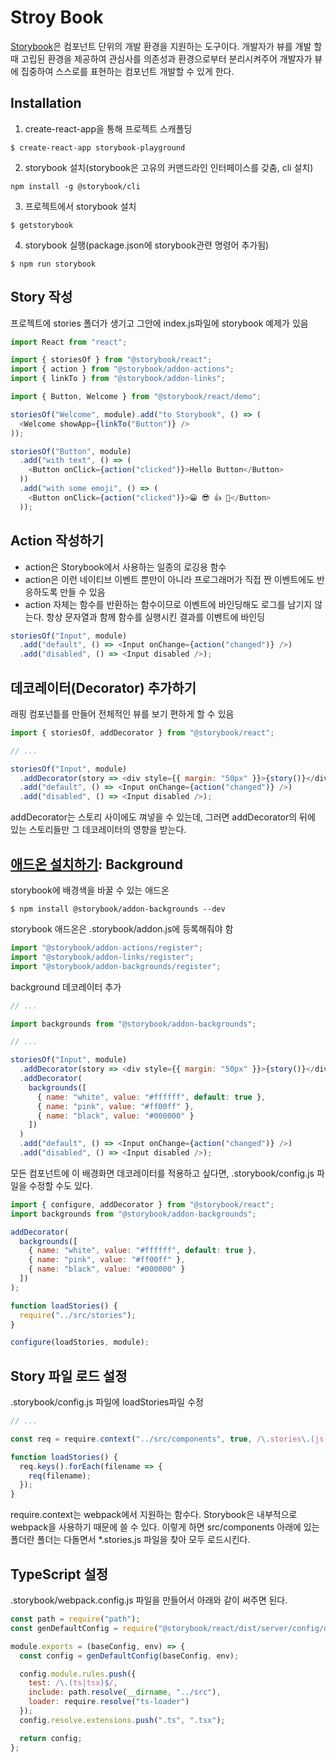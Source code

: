 # Stroy Book

[Storybook](https://storybook.js.org/)은 컴포넌트 단위의 개발 환경을 지원하는 도구이다.
개발자가 뷰를 개발 할 때 고립된 환경을 제공하여 관심사를 의존성과 환경으로부터 분리시켜주어 개발자가 뷰에 집중하여 스스로를 표현하는 컴포넌트 개발할 수 있게 한다.

## Installation

1. create-react-app을 통해 프로젝트 스캐폴딩

```console
$ create-react-app storybook-playground
```

2. storybook 설치(storybook은 고유의 커맨드라인 인터페이스를 갖춤, cli 설치)

```console
npm install -g @storybook/cli
```

3. 프로젝트에서 storybook 설치

```console
$ getstorybook
```

4. storybook 실행(package.json에 storybook관련 명령어 추가됨)

```console
$ npm run storybook
```

## Story 작성

프로젝트에 stories 폴더가 생기고 그안에 index.js파일에 storybook 예제가 있음

```javascript
import React from "react";

import { storiesOf } from "@storybook/react";
import { action } from "@storybook/addon-actions";
import { linkTo } from "@storybook/addon-links";

import { Button, Welcome } from "@storybook/react/demo";

storiesOf("Welcome", module).add("to Storybook", () => (
  <Welcome showApp={linkTo("Button")} />
));

storiesOf("Button", module)
  .add("with text", () => (
    <Button onClick={action("clicked")}>Hello Button</Button>
  ))
  .add("with some emoji", () => (
    <Button onClick={action("clicked")}>😀 😎 👍 💯</Button>
  ));
```

## Action 작성하기

- action은 Storybook에서 사용하는 일종의 로깅용 함수
- action은 이런 네이티브 이벤트 뿐만이 아니라 프로그래머가 직접 짠 이벤트에도 반응하도록 만들 수 있음
- action 자체는 함수를 반환하는 함수이므로 이벤트에 바인딩해도 로그를 남기지 않는다. 항상 문자열과 함께 함수를 실행시킨 결과를 이벤트에 바인딩

```javascript
storiesOf("Input", module)
  .add("default", () => <Input onChange={action("changed")} />)
  .add("disabled", () => <Input disabled />);
```

## 데코레이터(Decorator) 추가하기

래핑 컴포넌틑를 만들어 전체적인 뷰를 보기 편하게 할 수 있음

```javascript
import { storiesOf, addDecorator } from "@storybook/react";

// ...

storiesOf("Input", module)
  .addDecorator(story => <div style={{ margin: "50px" }}>{story()}</div>)
  .add("default", () => <Input onChange={action("changed")} />)
  .add("disabled", () => <Input disabled />);
```

addDecorator는 스토리 사이에도 껴넣을 수 있는데, 그러면 addDecorator의 뒤에 있는 스토리들만 그 데코레이터의 영향을 받는다.

## [애드온 설치하기](https://storybook.js.org/docs/addons/addon-gallery/): Background

storybook에 배경색을 바꿀 수 있는 애드온

```console
$ npm install @storybook/addon-backgrounds --dev
```

storybook 애드온은 .storybook/addon.js에 등록해줘야 함

```javascript
import "@storybook/addon-actions/register";
import "@storybook/addon-links/register";
import "@storybook/addon-backgrounds/register";
```

background 데코레이터 추가

```javascript
// ...

import backgrounds from "@storybook/addon-backgrounds";

// ...

storiesOf("Input", module)
  .addDecorator(story => <div style={{ margin: "50px" }}>{story()}</div>)
  .addDecorator(
    backgrounds([
      { name: "white", value: "#ffffff", default: true },
      { name: "pink", value: "#ff00ff" },
      { name: "black", value: "#000000" }
    ])
  )
  .add("default", () => <Input onChange={action("changed")} />)
  .add("disabled", () => <Input disabled />);
```

모든 컴포넌트에 이 배경화면 데코레이터를 적용하고 싶다면, .storybook/config.js 파일을 수정할 수도 있다.

```javascript
import { configure, addDecorator } from "@storybook/react";
import backgrounds from "@storybook/addon-backgrounds";

addDecorator(
  backgrounds([
    { name: "white", value: "#ffffff", default: true },
    { name: "pink", value: "#ff00ff" },
    { name: "black", value: "#000000" }
  ])
);

function loadStories() {
  require("../src/stories");
}

configure(loadStories, module);
```

## Story 파일 로드 설정

.storybook/config.js 파일에 loadStories파일 수정

```javascript
// ...

const req = require.context("../src/components", true, /\.stories\.(js|jsx)$/);

function loadStories() {
  req.keys().forEach(filename => {
    req(filename);
  });
}
```

require.context는 webpack에서 지원하는 함수다. Storybook은 내부적으로 webpack을 사용하기 때문에 쓸 수 있다. 이렇게 하면 src/components 아래에 있는 폴더란 폴더는 다돌면서 \*.stories.js 파일을 찾아 모두 로드시킨다.

## TypeScript 설정

.storybook/webpack.config.js 파일을 만들어서 아래와 같이 써주면 된다.

```javascript
const path = require("path");
const genDefaultConfig = require("@storybook/react/dist/server/config/defaults/webpack.config.js");

module.exports = (baseConfig, env) => {
  const config = genDefaultConfig(baseConfig, env);

  config.module.rules.push({
    test: /\.(ts|tsx)$/,
    include: path.resolve(__dirname, "../src"),
    loader: require.resolve("ts-loader")
  });
  config.resolve.extensions.push(".ts", ".tsx");

  return config;
};
```
